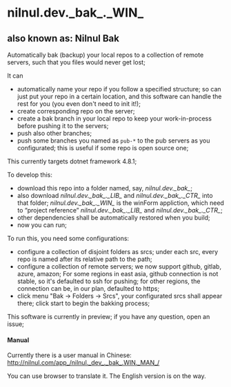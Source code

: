 # nilnul.dev.\_bak\_.\_WIN\_
## also known as: Nilnul Bak 

Automatically bak (backup) your local repos to a collection of remote servers, such that you files would never get lost;


It can
- automatically name your repo if you follow a specified structure; so can just put your repo in a certain location, and this software can handle the rest for you (you even don't need to init it!);
- create corresponding repo on the server;
- create a bak branch in your local repo to keep your work-in-process before pushing it to the servers;
- push also other branches;
- push some branches you named as `pub-*` to the pub servers as you configurated; this is useful if some repo is open source one;

This currently targets dotnet framework 4.8.1; 

To develop this:
- download this repo into a folder named, say, <var>nilnul.dev.\_bak\_</var>;
- also download <var>nilnul.dev.\_bak\_.\_LIB\_</var> and <dfn>nilnul.dev.\_bak\_.\_CTR\_</dfn> into that folder; <dfn>nilnul.dev.\_bak\_.\_WIN\_</dfn> is the winForm appliction, which need to “project reference” <dfn>nilnul.dev.\_bak\_.\_LIB\_</dfn> and <dfn>nilnul.dev.\_bak\_.\_CTR\_</dfn>; 
- other dependencies shall be automatically restored when you build;
- now you can run;

To run this, you need some configurations:
- configure a collection of disjoint folders as srcs; under each src, every repo is named after its relative path to the path;
- configure a collection of remote servers; we now support github, gitlab, azure, amazon; 
  For some regions in east asia, github connection is not stable, so it's defaulted to ssh for pushing; for other regions, the connection can be, in our plan, defaulted to https;
- click menu "Bak -> Folders -> Srcs", your configurated srcs shall appear there; click start to begin the bakking process;

This software is currently in preview; if you have any question, open an issue;


#### Manual
Currently there is a user manual in Chinese:
http://nilnul.com/app_/nilnul._dev_._bak_.WIN._MAN_/

You can use browser to translate it. The English version is on the way.

